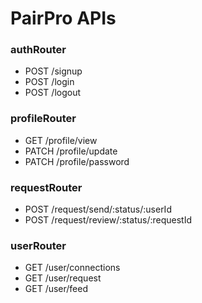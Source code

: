 # PairPro APIs

### authRouter

- POST /signup
- POST /login
- POST /logout

### profileRouter

- GET /profile/view
- PATCH /profile/update
- PATCH /profile/password

### requestRouter

- POST /request/send/:status/:userId
- POST /request/review/:status/:requestId

### userRouter

- GET /user/connections
- GET /user/request
- GET /user/feed
